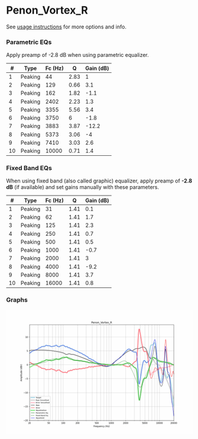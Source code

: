 # Penon_Vortex_R
See [usage instructions](https://github.com/jaakkopasanen/AutoEq#usage) for more options and info.

### Parametric EQs
Apply preamp of -2.8 dB when using parametric equalizer.

|   # | Type    |   Fc (Hz) |    Q |   Gain (dB) |
|-----|---------|-----------|------|-------------|
|   1 | Peaking |        44 | 2.83 |         1   |
|   2 | Peaking |       129 | 0.66 |         3.1 |
|   3 | Peaking |       162 | 1.82 |        -1.1 |
|   4 | Peaking |      2402 | 2.23 |         1.3 |
|   5 | Peaking |      3355 | 5.56 |         3.4 |
|   6 | Peaking |      3750 | 6    |        -1.8 |
|   7 | Peaking |      3883 | 3.87 |       -12.2 |
|   8 | Peaking |      5373 | 3.06 |        -4   |
|   9 | Peaking |      7410 | 3.03 |         2.6 |
|  10 | Peaking |     10000 | 0.71 |         1.4 |

### Fixed Band EQs
When using fixed band (also called graphic) equalizer, apply preamp of **-2.8 dB** (if available) and set gains manually with these parameters.

|   # | Type    |   Fc (Hz) |    Q |   Gain (dB) |
|-----|---------|-----------|------|-------------|
|   1 | Peaking |        31 | 1.41 |         0.1 |
|   2 | Peaking |        62 | 1.41 |         1.7 |
|   3 | Peaking |       125 | 1.41 |         2.3 |
|   4 | Peaking |       250 | 1.41 |         0.7 |
|   5 | Peaking |       500 | 1.41 |         0.5 |
|   6 | Peaking |      1000 | 1.41 |        -0.7 |
|   7 | Peaking |      2000 | 1.41 |         3   |
|   8 | Peaking |      4000 | 1.41 |        -9.2 |
|   9 | Peaking |      8000 | 1.41 |         3.7 |
|  10 | Peaking |     16000 | 1.41 |         0.8 |

### Graphs
![](./Penon_Vortex_R.png)
